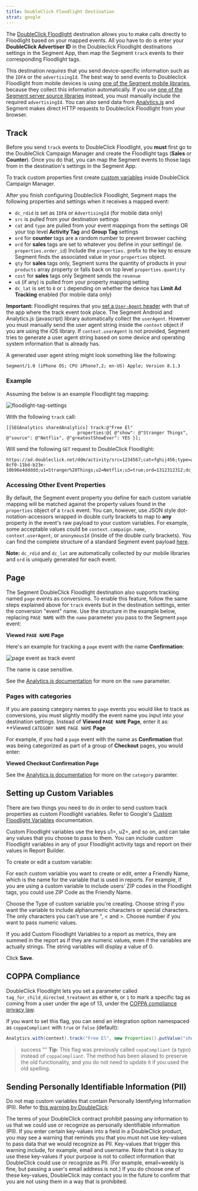 ```yaml
---
title: DoubleClick Floodlight Destination
strat: google
---
```


The [DoubleClick Floodlight](https://support.google.com/searchads/answer/7298761?hl=en) destination allows you to make calls directly to Floodlight based on your mapped events. All you have to do is enter your **DoubleClick Advertiser ID** in the Doubleclick Floodlight destinations settings in the Segment App, then map the Segment `track` events to their corresponding Floodlight tags.

This destination _requires_ that you send device-specific information such as the `IDFA` or the `advertisingId`. The best way to send events to Doubleclick Floodlight from mobile devices is using [one of the Segment mobile libraries](/docs/connections/sources/catalog/#mobile), because they collect this information automatically. If you use [one of the Segment server source libraries](/docs/connections/sources/catalog/#server) instead, you must manually include the required `advertisingId`.  You can also send data from [Analytics.js](/docs/connections/sources/catalog/libraries/website/javascript/) and Segment makes direct HTTP requests to Doubleclick Floodlight from your browser.

## Track

Before you send `track` events to DoubleClick Floodlight, you **must** first go to the  DoubleClick Campaign Manager and create the Floodlight tags (**Sales** or **Counter**). Once you do that, you can map the Segment events to those tags from in the destination's settings in the Segment App.

To track custom properties first create [custom variables](#setting-up-custom-variables) inside DoubleClick Campaign Manager.

After you finish configuring Doubleclick Floodlight, Segment maps the following properties and settings when it receives a mapped event:

- `dc_rdid` is set as `IDFA` or `AdvertisingId` (for mobile data only)
- `src` is pulled from your destination settings
- `cat` and `type` are pulled from your event mappings from the settings OR your top level **Activity Tag** and **Group Tag** settings
- `ord` for **counter** tags are a random number to prevent browser caching
- `ord` for **sales** tags are set to whatever you define in your settings! (ie. `properties.order_id`) Include the `properties.` prefix to the key to ensure Segment finds the associated value in your `properties` object.
- `qty` for **sales** tags only, Segment sums the quantity of products in your `products` array property or falls back on top level `properties.quantity`
- `cost` for **sales** tags only Segment sends the `revenue`
- `u$` (if any) is pulled from your property mapping setting
- `dc_lat` is set to `0` or `1` depending on whether the device has **Limit Ad Tracking** enabled (for mobile data only)

**Important:** Floodlight requires that you [set a `User-Agent` header](images/cDlD6KmuuOK.png) with that of the app where the track event took place. The Segment Android and Analytics.js (javascript) library automatically collect the `userAgent`. However you must manually send the user agent string inside the `context` object if you are using the iOS library. If `context.userAgent` is not provided, Segment tries to generate a user agent string based on some device and operating system information that is already has.

A generated user agent string might look something like the following:

`Segment/1.0 (iPhone OS; CPU iPhone7,2; en-US) Apple; Version 8.1.3`

### Example

Assuming the below is an example Floodlight tag mapping:

![floodlight-tag-settings](images/c2HROpnXF5r+.png)

With the following `track` call:

```objc
[[SEGAnalytics sharedAnalytics] track:@"Free El"
                           properties:@{ @"show": @"Stranger Things", @"source": @"Netflix", @"greatestShowEver": YES }];
```

Will send the following `GET` request to DoubleClick Floodlight:

```
https://ad.doubleclick.net/ddm/activity/src=1234567;cat=fghij456;type=abcde123;dc_rdid=38400000-8cf0-11bd-b23e-10b96e4ddddd;u1=Stranger%20Things;u2=Netflix;u3=true;ord=1312312312;dc_lat=0
```

### Accessing Other Event Properties

By default, the Segment event property you define for each custom variable mapping will be matched against the property values found in the `properties` object of a `track` event. You can, however, use JSON style dot-notation-accessors wrapped in double curly brackets to map to **any** property in the event's raw payload to your custom variables. For example, some acceptable values could be `context.campaign.name`, `context.userAgent`, or `anonymousId` (inside of the double curly brackets). You can find the complete structure of a standard Segment event payload [here](/docs/connections/spec/common/#structure).

**Note:** `dc_rdid` and `dc_lat` are automatically collected by our mobile libraries and `ord` is uniquely generated for each event.

## Page

The Segment DoubleClick Floodlight destination also supports tracking named `page` events as conversions. To enable this feature, follow the same steps explained above for `track` events but in the destination settings, enter the conversion "event" name. Use the structure in the example below, replacing `PAGE NAME` with the `name` parameter you pass to the Segment `page` event:

**Viewed `PAGE NAME` Page**

Here's an example for tracking a `page` event with the name **Confirmation**:

![page event as track event](images/page-event.png)

The name is case sensitive.

See the [Analytics.js documentation](/docs/connections/sources/catalog/libraries/website/javascript/#page) for more on the `name` parameter.

### Pages with categories

If you are passing category names to `page` events you would like to track as conversions, you must slightly modify the event name you input into your destination settings. Instead of **Viewed `PAGE NAME` Page**, enter it as: **Viewed `CATEGORY NAME` `PAGE NAME` **Page**

For example, if you had a `page` event with the name as **Confirmation** that was being categorized as part of a group of **Checkout** pages, you would enter:

**Viewed Checkout Confirmation Page**

See the [Analytics.js documentation](/docs/connections/sources/catalog/libraries/website/javascript/#page) for more on the `category` paramter.

## Setting up Custom Variables

There are two things you need to do in order to send custom track properties as custom Floodlight variables. Refer to Google's [Custom Floodlight Variables](https://support.google.com/campaignmanager/answer/2823222?hl=en) documentation.

Custom Floodlight variables use the keys u1=, u2=, and so on, and can take any values that you choose to pass to them. You can include custom Floodlight variables in any of your Floodlight activity tags and report on their values in Report Builder.

To create or edit a custom variable:

For each custom variable you want to create or edit, enter a Friendly Name, which is the name for the variable that is used in reports. For example, if you are using a custom variable to include users' ZIP codes in the Floodlight tags, you could use ZIP Code as the Friendly Name.

Choose the Type of custom variable you're creating. Choose string if you want the variable to include alphanumeric characters or special characters. The only characters you can't use are ", < and >. Choose number if you want to pass numeric values.

If you add Custom Floodlight Variables to a report as metrics, they are summed in the report as if they are numeric values, even if the variables are actually strings. The string variables will display a value of 0.

Click **Save**.

## COPPA Compliance

DoubleClick Floodlight lets you set a parameter called `tag_for_child_directed_treatment` as either `0`, or `1` to mark a specific tag as coming from a user under the age of 13, under the [COPPA compliance privacy law](https://www.ftc.gov/news-events/media-resources/protecting-consumer-privacy/kids-privacy-coppa).

If you want to set this flag, you can send an integration option namespaced as `coppaCompliant` with `true` or `false` (default):

```java
Analytics.with(context).track("Free El", new Properties().putValue("show", "Stranger Things").putValue("source", "Netflix").putValue("greatestShowEver", true), new Options().setIntegrationOptions("DoubleClick Floodlight", new ValueMap().putValue("coppaCompliant", true)));
```

> success ""
> **Tip**: This flag was previously called `copaCompliant` (a typo) instead of `coppaCompliant`. The method has been aliased to preserve the old functionality, and you do not need to update it if you used the old spelling.

## Sending Personally Identifiable Information (PII)

Do not map custom variables that contain Personally Identifying Information (PII). Refer to [this warning by DoubleClick](https://support.google.com/dfa/partner/answer/2548879?hl=en):

The terms of your DoubleClick contract prohibit passing any information to us that we could use or recognize as personally identifiable information (PII). If you enter certain key-values into a field in a DoubleClick product, you may see a warning that reminds you that you must not use key-values to pass data that we would recognize as PII. Key-values that trigger this warning include, for example, email and username. Note that it is okay to use these key-values if your purpose is not to collect information that DoubleClick could use or recognize as PII. (For example, email=weekly is fine, but passing a user's email address is not.) If you do choose one of these key-values, DoubleClick may contact you in the future to confirm that you are not using them in a way that is prohibited.
